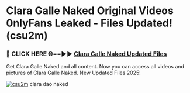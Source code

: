 # Clara Galle Naked Original Videos 0nlyFans Leaked - Files Updated! (csu2m)

<h3>🔴 CLICK HERE 🌐==►► <a href="https://tinyurl.com/up5wt9bj" rel="nofollow">Clara Galle Naked Updated Files</a></h3>

Get Clara Galle Naked and all content. Now you can access all videos and pictures of Clara Galle Naked. New Updated Files 2025!

[![csu2m](https://i.imgur.com/ABiUzMV.gif)](https://tinyurl.com/up5wt9bj)
clara dao naked